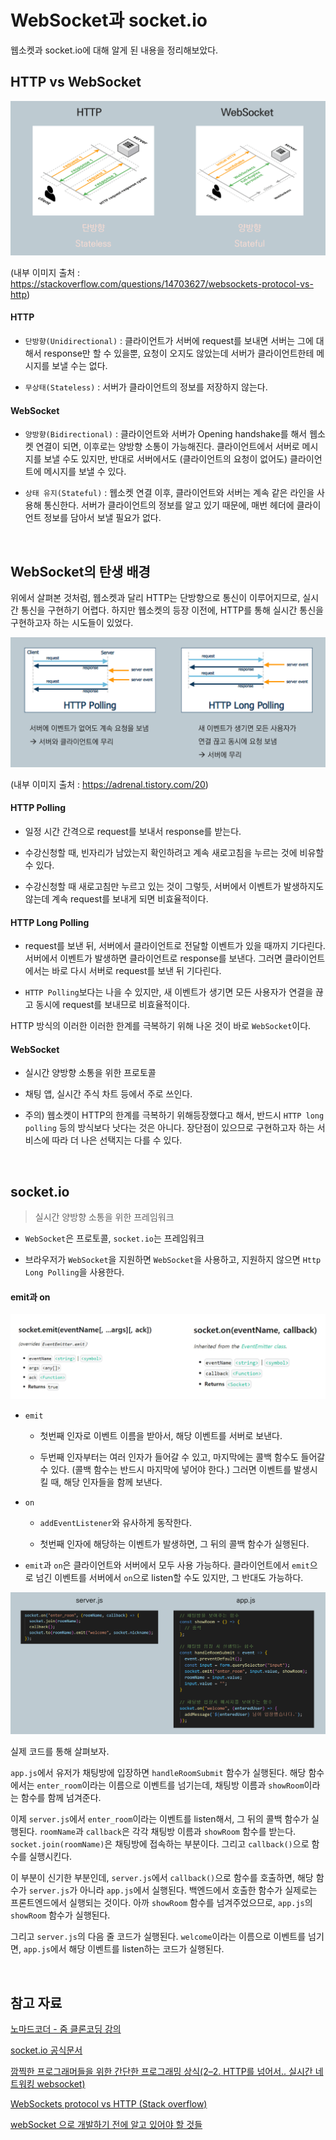# WebSocket과 socket.io

웹소켓과 socket.io에 대해 알게 된 내용을 정리해보았다.



## HTTP vs WebSocket

![image-20211229165626773](cs.assets/image-20211229165626773.png)

(내부 이미지 출처 : https://stackoverflow.com/questions/14703627/websockets-protocol-vs-http)

#### HTTP

- `단방향(Unidirectional)` : 클라이언트가 서버에 request를 보내면 서버는 그에 대해서 response만 할 수 있을뿐, 요청이 오지도 않았는데 서버가 클라이언트한테 메시지를 보낼 수는 없다.

- `무상태(Stateless)` : 서버가 클라이언트의 정보를 저장하지 않는다.

#### WebSocket

- `양방향(Bidirectional)` : 클라이언트와 서버가 Opening handshake를 해서 웹소켓 연결이 되면, 이후로는 양방향 소통이 가능해진다. 클라이언트에서 서버로 메시지를 보낼 수도 있지만, 반대로 서버에서도 (클라이언트의 요청이 없어도) 클라이언트에 메시지를 보낼 수 있다.

- `상태 유지(Stateful)` : 웹소켓 연결 이후, 클라이언트와 서버는 계속 같은 라인을 사용해 통신한다. 서버가 클라이언트의 정보를 알고 있기 때문에, 매번 헤더에 클라이언트 정보를 담아서 보낼 필요가 없다.

<br>

## WebSocket의 탄생 배경

위에서 살펴본 것처럼, 웹소켓과 달리 HTTP는 단방향으로 통신이 이루어지므로, 실시간 통신을 구현하기 어렵다. 하지만 웹소켓의 등장 이전에, HTTP를 통해 실시간 통신을 구현하고자 하는 시도들이 있었다. 

![image-20211229175739371](cs.assets/image-20211229175739371.png)

(내부 이미지 출처 : https://adrenal.tistory.com/20)

#### HTTP Polling

- 일정 시간 간격으로 request를 보내서 response를 받는다. 

- 수강신청할 때, 빈자리가 남았는지 확인하려고 계속 새로고침을 누르는 것에 비유할 수 있다.

- 수강신청할 때 새로고침만 누르고 있는 것이 그렇듯, 서버에서 이벤트가 발생하지도 않는데 계속 request를 보내게 되면 비효율적이다.

#### HTTP Long Polling

- request를 보낸 뒤, 서버에서 클라이언트로 전달할 이벤트가 있을 때까지 기다린다. 서버에서 이벤트가 발생하면 클라이언트로 response를 보낸다. 그러면 클라이언트에서는 바로 다시 서버로 request를 보낸 뒤 기다린다.

- `HTTP Polling`보다는 나을 수 있지만, 새 이벤트가 생기면 모든 사용자가 연결을 끊고 동시에 request를 보내므로 비효율적이다.

HTTP 방식의 이러한 이러한 한계를 극복하기 위해 나온 것이 바로 `WebSocket`이다.

#### WebSocket

- 실시간 양방향 소통을 위한 프로토콜

- 채팅 앱, 실시간 주식 차트 등에서 주로 쓰인다.

- 주의) 웹소켓이 HTTP의 한계를 극복하기 위해등장했다고 해서, 반드시 `HTTP long polling` 등의 방식보다 낫다는 것은 아니다. 장단점이 있으므로 구현하고자 하는 서비스에 따라 더 나은 선택지는 다를 수 있다.

<br>

## socket.io

> 실시간 양방향 소통을 위한 프레임워크

- `WebSocket`은 프로토콜, `socket.io`는 프레임워크

- 브라우저가 `WebSocket`을 지원하면 `WebSocket`을 사용하고, 지원하지 않으면 `Http Long Polling`을 사용한다.

#### emit과 on

![image-20211229181053418](cs.assets/image-20211229181053418.png)

- `emit`
  - 첫번째 인자로 이벤트 이름을 받아서, 해당 이벤트를 서버로 보낸다.

  - 두번째 인자부터는 여러 인자가 들어갈 수 있고, 마지막에는 콜백 함수도 들어갈 수 있다. (콜백 함수는 반드시 마지막에 넣어야 한다.) 그러면 이벤트를 발생시킬 때, 해당 인자들을 함께 보낸다.

- `on`
  - `addEventListener`와 유사하게 동작한다.

  - 첫번째 인자에 해당하는 이벤트가 발생하면, 그 뒤의 콜백 함수가 실행된다.

- `emit`과 `on`은 클라이언트와 서버에서 모두 사용 가능하다. 클라이언트에서 `emit`으로 넘긴 이벤트를 서버에서 `on`으로 listen할 수도 있지만, 그 반대도 가능하다.

![image-20211229182305478](cs.assets/image-20211229182305478.png)

실제 코드를 통해 살펴보자.

`app.js`에서 유저가 채팅방에 입장하면 `handleRoomSubmit` 함수가 실행된다. 해당 함수에서는 `enter_room`이라는 이름으로 이벤트를 넘기는데, 채팅방 이름과 `showRoom`이라는 함수를 함께 넘겨준다. 

이제 `server.js`에서 `enter_room`이라는 이벤트를 listen해서, 그 뒤의 콜백 함수가 실행된다. `roomName`과 `callback`은 각각 채팅방 이름과 `showRoom` 함수를 받는다. `socket.join(roomName)`은 채팅방에 접속하는 부분이다. 그리고 `callback()`으로 함수를 실행시킨다. 

이 부분이 신기한 부분인데, `server.js`에서 `callback()`으로 함수를 호출하면, 해당 함수가 `server.js`가 아니라 `app.js`에서 실행된다. 백엔드에서 호출한 함수가 실제로는 프론트엔드에서 실행되는 것이다. 아까 `showRoom` 함수를 넘겨주었으므로, `app.js`의 `showRoom` 함수가 실행된다.

그리고 `server.js`의 다음 줄 코드가 실행된다. `welcome`이라는 이름으로 이벤트를 넘기면, `app.js`에서 해당 이벤트를 listen하는 코드가 실행된다.

<br>

## 참고 자료

[노마드코더 - 줌 클론코딩 강의](https://nomadcoders.co/noom/lobby)

[socket.io 공식문서](https://socket.io/docs/v4/)

[깜찍한 프로그래머들을 위한 간단한 프로그래밍 상식(2–2. HTTP를 넘어서.. 실시간 네트워킹 websocket)](https://medium.com/@icehongssii/%EA%B9%9C%EC%B0%8D%ED%95%9C-%ED%94%84%EB%A1%9C%EA%B7%B8%EB%9E%98%EB%A8%B8%EB%93%A4%EC%9D%84-%EC%9C%84%ED%95%9C-%EA%B0%84%EB%8B%A8%ED%95%9C-%ED%94%84%EB%A1%9C%EA%B7%B8%EB%9E%98%EB%B0%8D-%EC%83%81%EC%8B%9D-2-2-http%EB%A5%BC-%EB%84%98%EC%96%B4%EC%84%9C-%EC%8B%A4%EC%8B%9C%EA%B0%84-%EB%84%A4%ED%8A%B8%EC%9B%8C%ED%82%B9websocket-c49125e1b5a0)

[WebSockets protocol vs HTTP (Stack overflow)](https://stackoverflow.com/questions/14703627/websockets-protocol-vs-http)

[webSocket 으로 개발하기 전에 알고 있어야 할 것들](https://adrenal.tistory.com/20)
